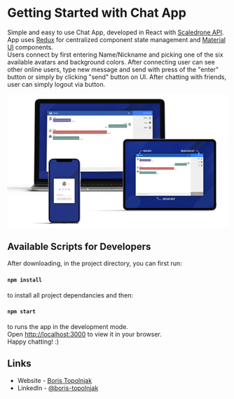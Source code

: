 # Getting Started with Chat App

Simple and easy to use Chat App, developed in React with [Scaledrone API](https://www.scaledrone.com/).\
App uses [Redux](https://redux.js.org/) for centralized component state management and [Material UI](https://mui.com/) components.\
Users connect by first entering Name/Nickname and picking one of the six available avatars and background colors. After connecting user can see other online users, type new message and send with press of the "enter" button or simply by clicking "send" button on UI. After chatting with friends, user can simply logout via button.

![](./public/screenshot.png)

## Available Scripts for Developers

After downloading, in the project directory, you can first run:

#### `npm install`

to install all project dependancies and then:

#### `npm start`

to runs the app in the development mode.\
Open [http://localhost:3000](http://localhost:3000) to view it in your browser.\
Happy chatting! :)

## Links

- Website - [Boris Topolnjak](https://github.com/btopolnjak)
- LinkedIn - [@boris-topolnjak](https://www.linkedin.com/in/boris-topolnjak-23334b104/)

